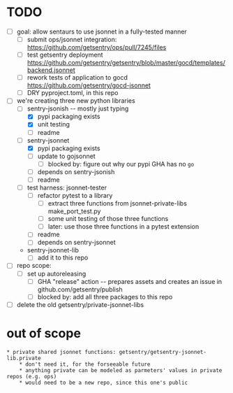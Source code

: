 # TODO

 * [ ] goal: allow sentaurs to use jsonnet in a fully-tested manner
    * [ ] submit ops/jsonnet integration:
      https://github.com/getsentry/ops/pull/7245/files
    * [ ] test getsentry deployment
      https://github.com/getsentry/getsentry/blob/master/gocd/templates/backend.jsonnet
    * [ ] rework tests of application to gocd
      https://github.com/getsentry/gocd-jsonnet
    * [ ] DRY pyproject.toml, in this repo
 * [ ] we're creating three new python libraries
     * [ ] sentry-jsonish -- mostly just typing
        * [x] pypi packaging exists
        * [x] unit testing
        * [ ] readme
     * [ ] sentry-jsonnet
        * [x] pypi packaging exists
        * [ ] update to gojsonnet
            * [ ] blocked by: figure out why our pypi GHA has no `go` 
        * [ ] depends on sentry-jsonish
        * [ ] readme
     * [ ] test harness: jsonnet-tester
        * [ ] refactor pytest to a library
            * [ ] extract three functions from jsonnet-private-libs make_port_test.py
            * [ ] some unit testing of those three functions
            * [ ] later: use those three functions in a pytest extension
        * [ ] readme
        * [ ] depends on sentry-jsonnet
    * sentry-jsonnet-lib
        * [ ] add it to this repo
 * [ ] repo scope:
    * [ ] set up autoreleasing
        * [ ] GHA "release" action -- prepares assets and creates an issue in github.com/getsentry/publish
        * [ ] blocked by: add all three packages to this repo
 * [ ] delete the old getsentry/private-jsonnet-libs

# out of scope

    * private shared jsonnet functions: getsentry/getsentry-jsonnet-lib.private
        * don't need it, for the forseeable future
        * anything private can be modeled as parmeters' values in private repos (e.g. ops)
        * would need to be a new repo, since this one's public
